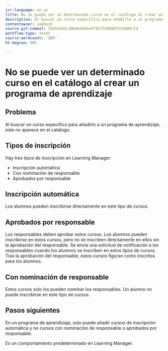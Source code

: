 ```yaml
---
jcr-language: en_us
title: No se puede ver un determinado curso en el catálogo al crear un programa de aprendizaje
description: Al buscar un curso específico para añadirlo a un programa de aprendizaje, este no aparece en el catálogo.
contentowner: saghosh
source-git-commit: fba5e5ddc1964b485be473bf356806f234688cf4
workflow-type: tm+mt
source-wordcount: '203'
ht-degree: 90%

---
```




# No se puede ver un determinado curso en el catálogo al crear un programa de aprendizaje

## Problema

Al buscar un curso específico para añadirlo a un programa de aprendizaje, este no aparece en el catálogo.

## Tipos de inscripción

Hay tres tipos de inscripción en Learning Manager:

* Inscripción automática
* Con nominación de responsable
* Aprobados por responsable

## Inscripción automática

Los alumnos pueden inscribirse directamente en este tipo de cursos.

## Aprobados por responsable

Los responsables deben aprobar estos cursos. Los alumnos pueden inscribirse en estos cursos, pero no se inscriben directamente en ellos sin la aprobación del responsable. Se envía una solicitud de notificación a los responsables cuando los alumnos se inscriben en estos tipos de cursos. Tras la aprobación del responsable, estos cursos figuran como inscritos para los alumnos.

## Con nominación de responsable

Estos cursos solo los pueden nominar los responsables. Un alumno no puede inscribirse en este tipo de cursos.

## Pasos siguientes

En un programa de aprendizaje, solo puede añadir cursos de inscripción automática y no cursos con nominación de responsable o aprobados por responsable.

Es un comportamiento predeterminado en Learning Manager.
